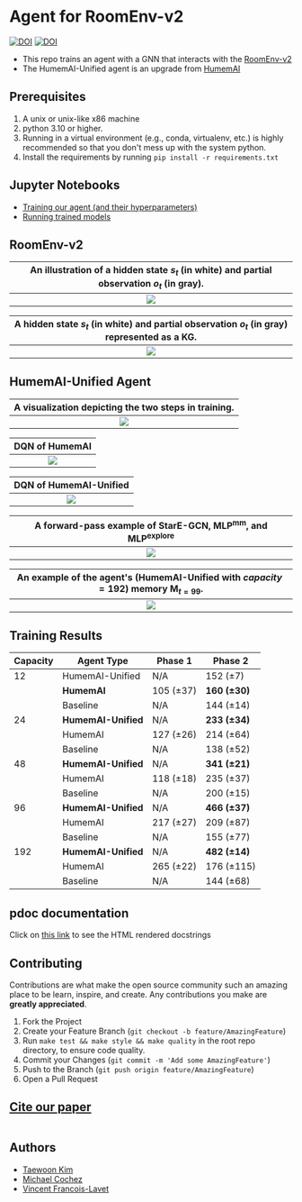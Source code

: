 # Agent for RoomEnv-v2

[![DOI](https://zenodo.org/badge/777194227.svg)](https://zenodo.org/doi/10.5281/zenodo.10876430)
[![DOI](https://img.shields.io/badge/Paper-PDF-red.svg)]()

- This repo trains an agent with a GNN that interacts with the [RoomEnv-v2](https://github.com/humemai/room-env)
- The HumemAI-Unified agent is an upgrade from [HumemAI](https://github.com/humemai/agent-room-env-v2-lstm)

## Prerequisites

1. A unix or unix-like x86 machine
1. python 3.10 or higher.
1. Running in a virtual environment (e.g., conda, virtualenv, etc.) is highly
   recommended so that you don't mess up with the system python.
1. Install the requirements by running `pip install -r requirements.txt`

## Jupyter Notebooks

- [Training our agent (and their hyperparameters)](train-dqn.ipynb)
- [Running trained models](run-trained-models.ipynb)

## RoomEnv-v2

| An illustration of a hidden state $s_{t}$ (in white) and partial observation $o_{t}$ (in gray). |
| :---------------------------------------------------------------------------------------------: |
|                              ![](./figures/room-layout-xl-gnn.png)                              |

| A hidden state $s_{t}$ (in white) and partial observation $o_{t}$ (in gray) represented as a KG. |
| :----------------------------------------------------------------------------------------------: |
|                             ![](./figures/room-layout-kg-xl-gnn.png)                             |

## HumemAI-Unified Agent

| A visualization depicting the two steps in training. |
| :--------------------------------------------------: |
|             ![](./figures/gnn-steps.png)             |

|              DQN of HumemAI              |
| :--------------------------------------: |
| ![](./figures/humemai-lstm-q-values.png) |

|         DQN of HumemAI-Unified          |
| :-------------------------------------: |
| ![](./figures/humemai-gnn-q-values.png) |

| A forward-pass example of $\text{StarE-GCN}$, $\text{MLP}^{\text{mm}}$, and $\text{MLP}^{\text{explore}}$ |
| :-------------------------------------------------------------------------------------------------------: |
|                                   ![](./figures/gnn-explore-and-mm.png)                                   |

| An example of the agent's (HumemAI-Unified with $capacity=192$) memory $\bm{M}_{t=99}$. |
| :-------------------------------------------------------------------------------------: |
|                    ![](./figures/memory-systems-example-xl-gnn.png)                     |

## Training Results

| Capacity | Agent Type          | Phase 1   | Phase 2       |
| -------- | ------------------- | --------- | ------------- |
| 12       | HumemAI-Unified     | N/A       | 152 (±7)      |
|          | **HumemAI**         | 105 (±37) | **160 (±30)** |
|          | Baseline            | N/A       | 144 (±14)     |
| 24       | **HumemAI-Unified** | N/A       | **233 (±34)** |
|          | HumemAI             | 127 (±26) | 214 (±64)     |
|          | Baseline            | N/A       | 138 (±52)     |
| 48       | **HumemAI-Unified** | N/A       | **341 (±21)** |
|          | HumemAI             | 118 (±18) | 235 (±37)     |
|          | Baseline            | N/A       | 200 (±15)     |
| 96       | **HumemAI-Unified** | N/A       | **466 (±37)** |
|          | HumemAI             | 217 (±27) | 209 (±87)     |
|          | Baseline            | N/A       | 155 (±77)     |
| 192      | **HumemAI-Unified** | N/A       | **482 (±14)** |
|          | HumemAI             | 265 (±22) | 176 (±115)    |
|          | Baseline            | N/A       | 144 (±68)     |

## pdoc documentation

Click on [this link](https://humemai.github.io/agent-room-env-v2-gnn) to see the HTML
rendered docstrings

## Contributing

Contributions are what make the open source community such an amazing place to be learn,
inspire, and create. Any contributions you make are **greatly appreciated**.

1. Fork the Project
1. Create your Feature Branch (`git checkout -b feature/AmazingFeature`)
1. Run `make test && make style && make quality` in the root repo directory, to ensure
   code quality.
1. Commit your Changes (`git commit -m 'Add some AmazingFeature'`)
1. Push to the Branch (`git push origin feature/AmazingFeature`)
1. Open a Pull Request

## [Cite our paper]()

```bibtex

```

## Authors

- [Taewoon Kim](https://taewoon.kim/)
- [Michael Cochez](https://www.cochez.nl/)
- [Vincent Francois-Lavet](http://vincent.francois-l.be/)
